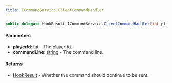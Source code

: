 ```yaml
---
title: ICommandService.ClientCommandHandler
---
```


```csharp
public delegate HookResult ICommandService.ClientCommandHandler(int playerId, string commandLine)
```

#### Parameters

- **playerId**: [int](https://learn.microsoft.com/dotnet/api/system.int32) - The player id.
- **commandLine**: [string](https://learn.microsoft.com/dotnet/api/system.string) - The command line.

#### Returns

- [HookResult](/docs/api/shared/misc/hookresult) - Whether the command should continue to be sent.

